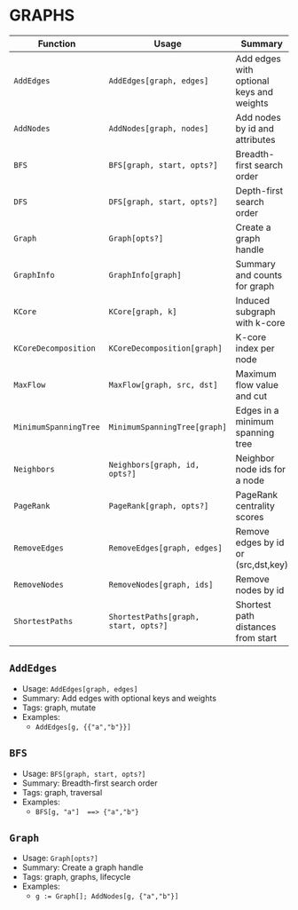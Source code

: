 # GRAPHS

| Function | Usage | Summary |
|---|---|---|
| `AddEdges` | `AddEdges[graph, edges]` | Add edges with optional keys and weights |
| `AddNodes` | `AddNodes[graph, nodes]` | Add nodes by id and attributes |
| `BFS` | `BFS[graph, start, opts?]` | Breadth-first search order |
| `DFS` | `DFS[graph, start, opts?]` | Depth-first search order |
| `Graph` | `Graph[opts?]` | Create a graph handle |
| `GraphInfo` | `GraphInfo[graph]` | Summary and counts for graph |
| `KCore` | `KCore[graph, k]` | Induced subgraph with k-core |
| `KCoreDecomposition` | `KCoreDecomposition[graph]` | K-core index per node |
| `MaxFlow` | `MaxFlow[graph, src, dst]` | Maximum flow value and cut |
| `MinimumSpanningTree` | `MinimumSpanningTree[graph]` | Edges in a minimum spanning tree |
| `Neighbors` | `Neighbors[graph, id, opts?]` | Neighbor node ids for a node |
| `PageRank` | `PageRank[graph, opts?]` | PageRank centrality scores |
| `RemoveEdges` | `RemoveEdges[graph, edges]` | Remove edges by id or (src,dst,key) |
| `RemoveNodes` | `RemoveNodes[graph, ids]` | Remove nodes by id |
| `ShortestPaths` | `ShortestPaths[graph, start, opts?]` | Shortest path distances from start |

## `AddEdges`

- Usage: `AddEdges[graph, edges]`
- Summary: Add edges with optional keys and weights
- Tags: graph, mutate
- Examples:
  - `AddEdges[g, {{"a","b"}}]`

## `BFS`

- Usage: `BFS[graph, start, opts?]`
- Summary: Breadth-first search order
- Tags: graph, traversal
- Examples:
  - `BFS[g, "a"]  ==> {"a","b"}`

## `Graph`

- Usage: `Graph[opts?]`
- Summary: Create a graph handle
- Tags: graph, graphs, lifecycle
- Examples:
  - `g := Graph[]; AddNodes[g, {"a","b"}]`
